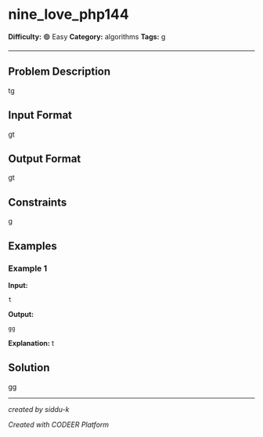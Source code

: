 # nine_love_php144

**Difficulty:** 🟢 Easy
**Category:** algorithms
**Tags:** g

---

## Problem Description

tg

## Input Format

gt

## Output Format

gt

## Constraints

g

## Examples

### Example 1

**Input:**
```
t
```

**Output:**
```
gg
```

**Explanation:** t

## Solution

gg

---

*created by siddu-k*

*Created with CODEER Platform*
